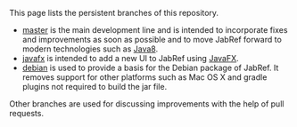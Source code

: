 This page lists the persistent branches of this repository.

* [master](https://github.com/JabRef/jabref/tree/master/) is the main development line and is intended to incorporate fixes and improvements as soon as possible and to move JabRef forward to modern technologies such as [Java8].
* [javafx](https://github.com/JabRef/jabref/tree/javafx/) is intended to add a new UI to JabRef using [JavaFX].
* [debian](https://github.com/JabRef/jabref/tree/debian/) is used to provide a basis for the Debian package of JabRef. It removes support for other platforms such as Mac OS X and gradle plugins not required to build the jar file.

Other branches are used for discussing improvements with the help of pull requests.

  [Java8]: http://docs.oracle.com/javase/8/docs/technotes/guides/language/enhancements.html#javase8
  [JavaFX]: http://docs.oracle.com/javase/8/javafx/get-started-tutorial/jfx-overview.htm
